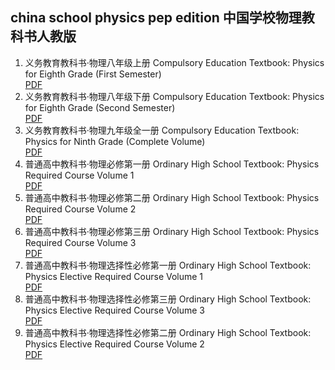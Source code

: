 ## china school physics pep edition 中国学校物理教科书人教版
1. 义务教育教科书·物理八年级上册 Compulsory Education Textbook: Physics for Eighth Grade (First Semester)  
[PDF](01_义务教育教科书·物理八年级上册.pdf)
2. 义务教育教科书·物理八年级下册 Compulsory Education Textbook: Physics for Eighth Grade (Second Semester)  
[PDF](02_义务教育教科书·物理八年级下册.pdf)
3. 义务教育教科书·物理九年级全一册 Compulsory Education Textbook: Physics for Ninth Grade (Complete Volume)  
[PDF](03_义务教育教科书·物理九年级全一册.pdf)
4. 普通高中教科书·物理必修第一册 Ordinary High School Textbook: Physics Required Course Volume 1  
[PDF](04_普通高中教科书·物理必修第一册.pdf)
5. 普通高中教科书·物理必修第二册 Ordinary High School Textbook: Physics Required Course Volume 2  
[PDF](05_普通高中教科书·物理必修第二册.pdf)
6. 普通高中教科书·物理必修第三册 Ordinary High School Textbook: Physics Required Course Volume 3  
[PDF](06_普通高中教科书·物理必修第三册.pdf)
7. 普通高中教科书·物理选择性必修第一册 Ordinary High School Textbook: Physics Elective Required Course Volume 1  
[PDF](07_普通高中教科书·物理选择性必修第一册.pdf)
8. 普通高中教科书·物理选择性必修第三册 Ordinary High School Textbook: Physics Elective Required Course Volume 3  
[PDF](08_普通高中教科书·物理选择性必修第二册.pdf)
9. 普通高中教科书·物理选择性必修第二册 Ordinary High School Textbook: Physics Elective Required Course Volume 2  
[PDF](09_普通高中教科书·物理选择性必修第三册.pdf)
